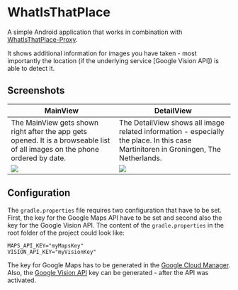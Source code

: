 # WhatIsThatPlace

A simple Android application that works in combination with [WhatIsThatPlace-Proxy](https://github.com/timonback/WhatisthatPlace-Proxy).

It shows additional information for images you have taken - most importantly the location (if the underlying service [Google Vision API]) is able to detect it.

## Screenshots

MainView | DetailView
------------ | -------------
The MainView gets shown right after the app gets opened. It is a browseable list of all images on the phone ordered by date. | The DetailView shows all image related information - especially the place. In this case Martinitoren in Groningen, The Netherlands.
![](https://github.com/timonback/WhatIsThatPlace/blob/master/doc/screen_overview.png?raw=true) | ![](https://github.com/timonback/WhatIsThatPlace/blob/master/doc/screen_detail.png?raw=true)

## Configuration
The ```gradle.properties``` file requires two configuration that have to be set. First, the key for the Google Maps API have to be set and second also the key for the Google Vision API. The content of the ```gradle.properties``` in the root folder of the project could look like:
```
MAPS_API_KEY="myMapsKey"
VISION_API_KEY="myVisionKey"
```

The key for Google Maps has to be generated in the [Google Cloud Manager](https://console.cloud.google.com/apis/credentials). Also, the [Google Vision API](https://console.cloud.google.com/apis/api/vision.googleapis.com/overview) key can be generated - after the API was activated.